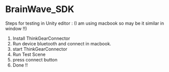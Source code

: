 # BrainWave_SDK



Steps for testing in Unity editor : (I am using macbook so may be it similar in window !!)

1) Install ThinkGearConnector
2) Run device bluetooth and connect in macbook.
3) start ThinkGearConnector
4) Run Test Scene 
5) press connect button 
6) Done !! 
